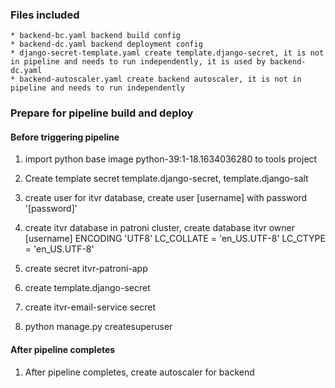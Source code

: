 ### Files included
    * backend-bc.yaml backend build config
    * backend-dc.yaml backend deployment config
    * django-secret-template.yaml create template.django-secret, it is not in pipeline and needs to run independently, it is used by backend-dc.yaml
    * backend-autoscaler.yaml create backend autoscaler, it is not in pipeline and needs to run independently

### Prepare for pipeline build and deploy

#### Before triggering pipeline

1. import python base image python-39:1-18.1634036280 to tools project

2. Create template secret template.django-secret, template.django-salt

3. create user for itvr database, create user [username] with password '[password]'

4. create itvr database in patroni cluster, create database itvr owner [username] ENCODING 'UTF8' LC_COLLATE = 'en_US.UTF-8' LC_CTYPE = 'en_US.UTF-8'

5. create secret itvr-patroni-app

6. create template.django-secret

7. create itvr-email-service secret

8. python manage.py createsuperuser

#### After pipeline completes

1. After pipeline completes, create autoscaler for backend
